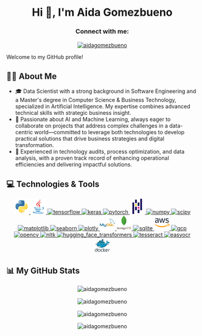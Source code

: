 <h1 align="center">Hi 👋, I'm Aida Gomezbueno</h1>

<h3 align="center">Connect with me:</h3>
<p align="center">
<a href="https://linkedin.com/in/aidagomezbueno" target="blank"><img align="center" src="https://raw.githubusercontent.com/rahuldkjain/github-profile-readme-generator/master/src/images/icons/Social/linked-in-alt.svg" alt="aidagomezbueno" height="30" width="40" /></a>
</p>

Welcome to my GitHub profile!

## 🙋‍♀️ About Me
* 🎓 Data Scientist with a strong background in Software Engineering and a Master's degree in Computer Science & Business Technology, specialized in Artificial Intelligence. My expertise combines advanced technical skills with strategic business insight.
* 👯 Passionate about AI and Machine Learning, always eager to collaborate on projects that address complex challenges in a data-centric world&mdash;committed to leverage both technologies to develop practical solutions that drive business strategies and digital transformation.
* 💼 Experienced in technology audits, process optimization, and data analysis, with a proven track record of enhancing operational efficiencies and delivering impactful solutions.

<!-- ## 📁 Featured Projects -->
<!-- Highlight some of your best projects here with descriptions and links -->

<!-- ## 🏆 Achievements & Certifications   -->
<!-- Display any relevant achievements or certifications you've earned -->

<!-- ## 📅 Upcoming Projects   -->
<!-- Share some insights into your future projects or ambitions -->

## 💻 Technologies & Tools
<!-- List or showcase logos of technologies and tools you use -->
<p align="center">
  <!-- Programming Languages -->
  <a href="https://www.python.org" target="_blank" rel="noreferrer"> <img src="https://raw.githubusercontent.com/devicons/devicon/master/icons/python/python-original.svg" alt="python" width="40" height="40"/> </a>
  <a href="https://www.java.com" target="_blank" rel="noreferrer"> <img src="https://raw.githubusercontent.com/devicons/devicon/master/icons/java/java-original.svg" alt="java" width="40" height="40"/> </a>
  <!-- Machine Learning and Deep Learning Frameworks -->
  <a href="https://www.tensorflow.org/" target="_blank" rel="noreferrer"> <img src="https://www.vectorlogo.zone/logos/tensorflow/tensorflow-icon.svg" alt="tensorflow" width="40" height="40"/> </a>
  <a href="https://keras.io/" target="_blank" rel="noreferrer"> <img src="https://upload.wikimedia.org/wikipedia/commons/a/ae/Keras_logo.svg" alt="keras" width="40" height="40"/> </a>
  <a href="https://pytorch.org/" target="_blank" rel="noreferrer"> <img src="https://www.vectorlogo.zone/logos/pytorch/pytorch-icon.svg" alt="pytorch" width="40" height="40"/> </a>
  <!-- Data Processing and Analysis -->
  <a href="https://pandas.pydata.org/" target="_blank" rel="noreferrer"> <img src="https://raw.githubusercontent.com/devicons/devicon/master/icons/pandas/pandas-original.svg" alt="pandas" width="40" height="40"/> </a>
  <a href="https://numpy.org/" target="_blank" rel="noreferrer"> <img src="https://upload.wikimedia.org/wikipedia/commons/1/1a/NumPy_logo.svg" alt="numpy" width="40" height="40"/> </a>
  <a href="https://www.scipy.org/" target="_blank" rel="noreferrer"> <img src="https://avatars.githubusercontent.com/u/288277?s=200&v=4" alt="scipy" width="40" height="40"/> </a>
  <!-- Data Visualization -->
  <a href="https://matplotlib.org/" target="_blank" rel="noreferrer"> <img src="https://upload.wikimedia.org/wikipedia/commons/8/84/Matplotlib_icon.svg" alt="matplotlib" width="40" height="40"/> </a>
  <a href="https://seaborn.pydata.org/" target="_blank" rel="noreferrer"> <img src="https://seaborn.pydata.org/_images/logo-mark-lightbg.svg" alt="seaborn" width="40" height="40"/> </a>
  <a href="https://plotly.com/" target="_blank" rel="noreferrer"> <img src="https://upload.wikimedia.org/wikipedia/commons/thumb/3/37/Plotly-logo-01-square.png/480px-Plotly-logo-01-square.png" alt="plotly" width="40" height="40"/> </a>
  <!-- Databases -->
  <a href="https://www.mysql.com/" target="_blank" rel="noreferrer"> <img src="https://raw.githubusercontent.com/devicons/devicon/master/icons/mysql/mysql-original-wordmark.svg" alt="mysql" width="40" height="40"/> </a>
  <a href="https://www.mongodb.com/" target="_blank" rel="noreferrer"> <img src="https://raw.githubusercontent.com/devicons/devicon/master/icons/mongodb/mongodb-original-wordmark.svg" alt="mongodb" width="40" height="40"/> </a>
  <a href="https://www.sqlite.org/index.html" target="_blank" rel="noreferrer"> <img src="https://www.vectorlogo.zone/logos/sqlite/sqlite-icon.svg" alt="sqlite" width="40" height="40"/> </a>
  <!-- Cloud Platforms -->
  <a href="https://aws.amazon.com/" target="_blank" rel="noreferrer"> <img src="https://raw.githubusercontent.com/devicons/devicon/master/icons/amazonwebservices/amazonwebservices-original-wordmark.svg" alt="aws" width="40" height="40"/> </a>
  <a href="https://cloud.google.com/" target="_blank" rel="noreferrer"> <img src="https://www.vectorlogo.zone/logos/google_cloud/google_cloud-icon.svg" alt="gcp" width="40" height="40"/> </a>
  <!-- Computer Vision -->
  <a href="https://opencv.org/" target="_blank" rel="noreferrer"> <img src="https://www.vectorlogo.zone/logos/opencv/opencv-icon.svg" alt="opencv" width="40" height="40"/> </a>
  <!-- Natural Language Processing (NLP) -->
  <a href="https://www.nltk.org/" target="_blank" rel="noreferrer"> <img src="https://miro.medium.com/v2/resize:fit:592/1*YM2HXc7f4v02pZBEO8h-qw.png" alt="nltk" width="40" height="40"/> </a>
  <a href="https://huggingface.co/" target="_blank" rel="noreferrer"> <img src="https://huggingface.co/front/assets/huggingface_logo-noborder.svg" alt="hugging_face_transformers" width="40" height="40"/> </a>
  <!-- Optical Character Recognition (OCR) -->
  <a href="https://github.com/tesseract-ocr/tesseract" target="_blank" rel="noreferrer"> <img src="https://upload.wikimedia.org/wikipedia/commons/7/78/Tesseract_OCR_logo_%28Google%29.png" alt="tesseract" width="40" height="40"/> </a>
  <a href="https://github.com/JaidedAI/EasyOCR" target="_blank" rel="noreferrer"> <img src="https://avatars.githubusercontent.com/u/65719964?s=200&v=4" alt="easyocr" width="40" height="40"/> </a>
  <!-- Development Tools -->
  <a href="https://www.docker.com/" target="_blank" rel="noreferrer"> <img src="https://raw.githubusercontent.com/devicons/devicon/master/icons/docker/docker-original-wordmark.svg" alt="docker" width="40" height="40"/> </a>
</p>

## 📊 My GitHub Stats
<p align="center">
  <img align="center" src="https://github-readme-stats.vercel.app/api/top-langs?username=aidagomezbueno&show_icons=true&locale=en&layout=compact&theme=radical" alt="aidagomezbueno" />
</p>
<p align="center">
  <img align="center" src="https://github-readme-stats.vercel.app/api?username=aidagomezbueno&show_icons=true&locale=en&theme=radical" alt="aidagomezbueno" />
</p>
<p align="center">
  <img align="center" src="https://github-readme-streak-stats.herokuapp.com/?user=aidagomezbueno&theme=radical" alt="aidagomezbueno" />
</p>
<p align="center">
  <img align="center" src="https://github-readme-activity-graph.vercel.app/graph?username=aidagomezbueno&theme=rogue" alt="aidagomezbueno" />
</p>
